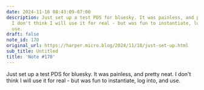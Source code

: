 ```yaml
---
date: 2024-11-18 08:43:09-07:00
description: Just set up a test PDS for bluesky. It was painless, and pretty neat.
  I don't think I will use it for real - but was fun to instantiate, log into, and
  use.
draft: false
note_id: 170
original_url: https://harper.micro.blog/2024/11/18/just-set-up.html
sub_title: Untitled
title: 'Note #170'
---
```


Just set up a test PDS for bluesky. It was painless, and pretty neat. I don't think I will use it for real - but was fun to instantiate, log into, and use.